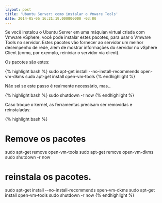 ```yaml
---
layout: post
title: 'Ubuntu Server: como instalar o Vmware Tools'
date: 2014-05-06 16:21:19.000000000 -03:00
---
```

Se você instalou o Ubuntu Server em uma máquian virtual criada com Vmware vSphere, você pode instalar estes pacotes, para usar o Vmware Tools no servidor. Estes pacotes vão fornecer ao servidor um melhor desempenho de rede, além de mostrar informações do servidor no vSphere Client (como, por exemplo, reiniciar o servidor via client).

Os pacotes são estes:

{% highlight bash %}
sudo apt-get install --no-install-recommends open-vm-dkms
sudo apt-get install open-vm-tools
{% endhighlight %}

Não sei se este passo é realmente necessário, mas...

{% highlight bash %}
sudo shutdown -r now
{% endhighlight %}

Caso troque o kernel, as ferramentas precisam ser removidas e reinstaladas:

{% highlight bash %}
# Remove os pacotes
sudo apt-get remove open-vm-tools
sudo apt-get remove open-vm-dkms
sudo shutdown -r now

# reinstala os pacotes.
sudo apt-get install --no-install-recommends open-vm-dkms
sudo apt-get install open-vm-tools
sudo shutdown -r now
{% endhighlight %}
